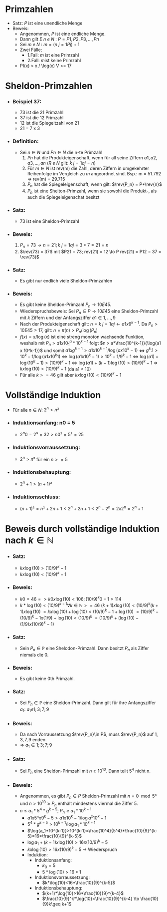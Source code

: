 # Primzahlen $\DeclareMathOperator\rev{rev}$
* Satz: $P$ ist eine unendliche Menge
* Beweis: 
	* Angenommen, $P$ ist eine endliche Menge. 
	* Dann gilt $E$ $n$ $e$ $N$ : $P = { P1, P2, P3, ..., Pn }$ 
	* Sei $m$ $e$ $N$ : $m = (n~j=1 Pj) + 1$ 
	* Zwei Fälle;
		* 1.Fall: $m$ ist eine Primzahl
		* 2.Fall: $m$ist keine Primzahl
	* PI(x) > x / \log(x) V >= 17

# Sheldon-Primzahlen
* ### Beispiel 37:
	* 73 ist die 21 Primzahl
	* 37 ist die 12 Primzahl
	* 12 ist die Spiegeltzahl von 21
	* 21 =  7 x 3
* ### Definition:
	* Sei $n \in N$ und $Pn \in N$  die n-te Primzahl
		1) $Pn$ hat die Produkteigenschaft, wenn für all seine Ziffern $a1, a2, a3, ..., an$  ($R$ $e$ $N$ gilt: $k~j=1 aj = n$)
		2) Für $m \in N$ ist rev(m) die Zahl, deren Ziffern in umgekehrter Reihenfolge im Vergleich zu $m$ angeordnet sind. Bsp.: m = 51.792 => rev(m) = 29.715
		3) $P_n$ hat die Spiegeleigenschaft, wenn gilt: $\rev{P_n} = P*\rev{n}$
		4) $P_n$ ist eine Shelton-Primzahl, wenn sie sowohl die Produkt-, als auch die Spiegeleigenschat besitzt
* ### Satz:
	* 73 ist eine Sheldon-Primzahl
* ### Beweis:
	1) $P_n = 73 \to n = 21; k~j=1 aj = 3 * 7 = 21 = n$
	2) $\rev(73) = 37$ mit $P21 = 73; rev(21) = 12 \to P rev(21) = P12 = 37 = \rev(73)$
* ### Satz:
	* Es gibt nur endlich viele Sheldon-Primzahlen
* ### Beweis:
	* Es gibt keine Sheldon-Primzahl $P_n \to 10E45$. 
	* Wiederspruchsbeweis: Sei $P_n \in P \to 10E45$ eine Sheldon-Primzahl mit $k$ Ziffern und der Anfangsziffer $a1 \in { 1, ..., 9 }$ 
	* Nach der Produkteigenschaft gilt: $n = k~j=1 aj \gets a1 x 9^{k-1}$. Da $P_n > 10E45 > 17$,  gilt: $n = \pi(n) > P_n / \log(P_n)$ 
	* $f(x) = x / \log(x)$ ist eine streng monoton wachsende Funktion, weshalb mit $P_n > a1 x 10^a_1 * 10^{k-1}$ folgt $n > a*\frac{10^{k-1}}{\log{a1 x 10^k-1}}$ und somit $a1 x g^{k-1} > a1 x 10^{k-1} / \log(a x 10^k-1)$ <=> $g^k.1 > 10^k-1 / \log(a1 x 10^k1)$ <=> $\log(a1 x 10^k-1) > 10^k-1 / 9^k-1$ <=> $\log(a1) + \log(10^k-1) > (10 / 9)^k-1$ <=> $\log(a1) + (k-1)\log(10) > (10 / 9)^k-1$ => $k x \log(10) > (10 / 9)^k-1$ (da a1 < 10)
	* Für alle $k >= 46$ gilt aber $k x \log(10) < (10 / 9) ^ k-1$

# Vollständige Induktion
* Für alle $n \in N$:  $2^n > n²$
* ### Induktionsanfang: n0 = 5
	* $2^n0 = 2⁵ = 32 > n0² = 5² = 25$
* ### Induktionsvorraussetzung:
	* $2^n > n²$ für ein $n >= 5$
* ### Induktionsbehauptung:
	* $2^n+1 > (n+1)²$
* ### Induktionsschluss:
	* $(n+1)² = n² + 2n + 1 < 2^n + 2n + 1 < 2^n + 2^n = 2 x 2^n = 2^n+1$

# Beweis durch vollständige Induktion nach $k \in \mathbb{N}$
* ### Satz:
	* $k x \log(10) > (10 / 9)^k-1$
	* $k x \log(10) < (10 / 9)^k-1$
* ### Beweis:
	* $k0 = 46 => k0 x \log(10) < 106; (10 / 9)^k0-1 > 114$
	* $k*\log(10)<(10 / 9)^{k-1} \forall k\in\mathbb{N}>=46$
	$(k+1) x \log(10) < (10 / 9)^k(k+1) x \log(10)$
	$= k x \log(10) + \log(10) < (10 / 9)^k-1 + \log(10)$
	$= (10 / 9)^k - (10 / 9)^k-1 x (1 / 9) + \log(10) < (10 / 9)^k$
	$= (10 / 9)^k + (\log(10) - (1 / 9) x (10 / 9)^k-1)$
	
* ### Satz:
	* Sein $P_n\in\mathbb{P}$ eine Shelodon-Primzahl. Dann besitzt $P_n$ als Ziffer niemals die $0$.
* ### Beweis:
	* Es gibt keine 0th Primzahl.
* ### Satz:
	* Sei $P_n\in\mathbb{P}$ eine Sheldon-Primzahl. Dann gilt für ihre Anfangsziffer $a_1$: $a_1 e {1; 3; 7; 9}$
* ### Beweis: 
	* Da nach Vorraussetzung $\rev{P_n}\in P$, muss $\rev{P_n}$ auf $1, 3, 7, 9$ enden.
	* => $a_1 \in {1; 3; 7; 9}$
* ### Satz:
	* Sei $P_n$ eine Sheldon-Primzahl mit $n\geq 10^{10}$. Dann teilt $5^4$ nicht n.
* ### Beweis:
	* Angenommen, es gibt $P_n\in P$ Sheldon-Primzahl mit $n=0\mod5⁴$ und $n>10^{10}\geq P_n$ enthält mindestens viermal die Ziffer 5. 
	* $n\leq a_1*5^4*g^{k-5}$; $P_n\geq a_1*10^{k-1}$
		* $a1 x 5⁴ x 9^k-5 > a1 x 10^k-1 / \log{a^x 10^k-1}$
		* $5^4*g^{k-5} > 10^{k-1} / \log{a_1*10^{k-1}}$
		* $\log{a_1*10^{k-1}}>10^{k-1}=\frac{10^4}{5^4}*\frac{10}{9}^{k-5}=16*\frac{10}{9}^{k-5}$
		* $\log{a_1}+(k-1) x \log(10) > 16 x (10/ 9)^k-5$
		* $k x \log(10) > 16 x (10 / 9)^k-5$ -> Wiederspruch
		* Induktion:
			* Induktionsanfang:
				* $k_0=5$
				* $5*\log(10)>16*1$
			* Induktionsvorraussetzung:
				* $k*\log(10)<16*\frac{10}{9}^{k-5}$
			* Induktionsbehauptung:
				* $(k+1)*\log{10}>16*\frac{10}{9}^{k-4}$
				* $\frac{10}{9}^k*\log{10}<\frac{10}{9}^{k-4} \to \frac{10}{9}k\geq k+1$